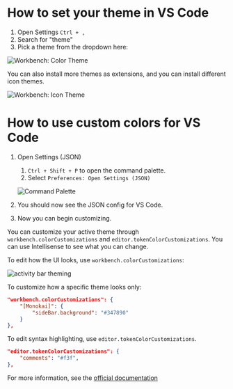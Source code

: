 # How to set your theme in VS Code

1. Open Settings `Ctrl + ,`
2. Search for "theme"
3. Pick a theme from the dropdown here:

![Workbench: Color Theme](pimp-my-terminal/howto-vscode-theme.png)

You can also install more themes as extensions, and you can install different icon themes.

![Workbench: Icon Theme](pimp-my-terminal/howto-vscode-icon-theme.png)

# How to use custom colors for VS Code

1. Open Settings (JSON)
	1. `Ctrl + Shift + P` to open the command palette.
	2. Select `Preferences: Open Settings (JSON)`

	![Command Palette](pimp-my-terminal/howto-vscode-settings-json.png)
2. You should now see the JSON config for VS Code.
3. Now you can begin customizing.

You can customize your active theme through `workbench.colorCustomizations`
and `editor.tokenColorCustomizations`. You can use Intellisense to see what
you can change.

To edit how the UI looks, use `workbench.colorCustomizations`:

![activity bar theming](https://code.visualstudio.com/assets/docs/getstarted/themes/theme-activitybar.gif)

To customize how a specific theme looks only:

```json
"workbench.colorCustomizations": {
    "[Monokai]": {
        "sideBar.background": "#347890"
    }
},
```

To edit syntax highlighting, use `editor.tokenColorCustomizations`.

```json
"editor.tokenColorCustomizations": {
	"comments": "#f3f",
},
```

For more information, see the [official documentation](https://code.visualstudio.com/docs/getstarted/themes)
